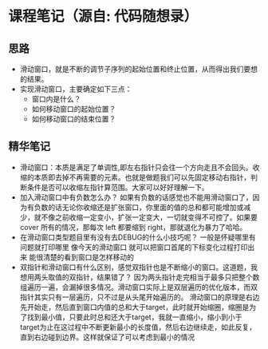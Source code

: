 # 课程笔记（源自: 代码随想录）
## 思路
* 滑动窗⼝，就是不断的调节⼦序列的起始位置和终⽌位置，从⽽得出我们要想的结果。
* 实现滑动窗⼝，主要确定如下三点：
  * 窗⼝内是什么？
  * 如何移动窗⼝的起始位置？
  * 如何移动窗⼝的结束位置？

## 精华笔记
* 滑动窗口：本质是满足了单调性,即左右指针只会往一个方向走且不会回头。收缩的本质即去掉不再需要的元素。也就是做题我们可以先固定移动右指针，判断条件是否可以收缩左指针算范围。大家可以好好理解一下。
* 加入滑动窗口中有负数怎么办？
如果有负数的话感觉也不能用滑动窗口了，因为有负数的话无论你收缩还是扩张窗口，你里面的值的总和都可能增加或减少，就不像之前收缩一定变小，扩张一定变大，一切就变得不可控了。如果要 cover 所有的情况，那每次 left 都要缩到 right，那就退化为暴力了哈哈。
* 在滑动窗口类型题目里有没有去DEBUG的什么小技巧呢？
一般是怀疑哪里有问题就打印哪里  像今天的滑动窗口  就可以把窗口首尾的下标变化过程打印出来  能很清楚的看到窗口是怎样移动的
* 双指针和滑动窗口有什么区别，感觉双指针也是不断缩小的窗口。这道题，我想用两头取值的双指针，结果错了？
因为两头指针走完相当于最多只把整个数组遍历一遍，会漏掉很多情况。滑动窗口实际上是双层遍历的优化版本，而双指针其实只有一层遍历，只不过是从头尾开始遍历的。
滑动窗口的原理是右边先开始走，然后直到窗口内值的总和大于target，此时就开始缩圈，缩圈是为了找到最小值，只要此时总和还大于target，我就一直缩小，缩小到小于target为止在这过程中不断更新最小的长度值，然后右边继续走，如此反复，直到右边碰到边界。这样就保证了可以考虑到最小的情况